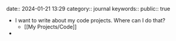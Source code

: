 date:: 2024-01-21 13:29 
category:: journal
keywords::
public:: true

- I want to write about my code projects. Where can I do that?
	- [[My Projects/Code]]
-
